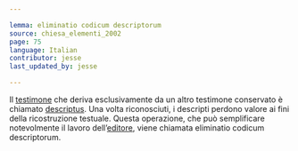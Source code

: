 ```yaml
---

lemma: eliminatio codicum descriptorum
source: chiesa_elementi_2002
page: 75
language: Italian
contributor: jesse
last_updated_by: jesse

---
```


Il [testimone](witness.html) che deriva esclusivamente da un altro testimone conservato è chiamato [descriptus](codexDescriptus.html). Una volta riconosciuti, i descripti perdono valore ai fini della ricostruzione testuale. Questa operazione, che può semplificare notevolmente il lavoro dell’[editore](editorScholarly.html), viene chiamata eliminatio codicum descriptorum.

